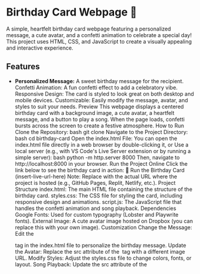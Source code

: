 # Birthday Card Webpage 🎉
A simple, heartfelt birthday card webpage featuring a personalized message, a cute avatar, and a confetti animation to celebrate a special day! This project uses HTML, CSS, and JavaScript to create a visually appealing and interactive experience.
## Features
 - **Personalized Message:** A sweet birthday message for the recipient.
Confetti Animation: A fun confetti effect to add a celebratory vibe.
Responsive Design: The card is styled to look great on both desktop and mobile devices.
Customizable: Easily modify the message, avatar, and styles to suit your needs.
Preview
This webpage displays a centered birthday card with a background image, a cute avatar, a heartfelt message, and a button to play a song. When the page loads, confetti bursts across the screen to create a festive atmosphere.
How to Run
Clone the Repository:
bash
git clone <repository-url>
Navigate to the Project Directory:
bash
cd birthday-card
Open the index.html File:
You can open the index.html file directly in a web browser by double-clicking it, or
Use a local server (e.g., with VS Code's Live Server extension or by running a simple server):
bash
python -m http.server 8000
Then, navigate to http://localhost:8000 in your browser.
Run the Project Online
Click the link below to see the birthday card in action:
🎂 Run the Birthday Card (insert-live-url-here)
Note: Replace <insert-live-url-here> with the actual URL where the project is hosted (e.g., GitHub Pages, Replit, Netlify, etc.).
Project Structure
index.html: The main HTML file containing the structure of the birthday card.
styles.css: The CSS file for styling the card, including responsive design and animations.
script.js: The JavaScript file that handles the confetti animation and song playback.
Dependencies
Google Fonts: Used for custom typography (Lobster and Playwrite fonts).
External Image: A cute avatar image hosted on Dropbox (you can replace this with your own image).
Customization
Change the Message: Edit the <p> tag in the index.html file to personalize the birthday message.
Update the Avatar: Replace the src attribute of the <img> tag with a different image URL.
Modify Styles: Adjust the styles.css file to change colors, fonts, or layout.
Song Playback: Update the src attribute of the <audio> tag in index.html to use a different song.
Credits
Fonts: Google Fonts (Lobster and Playwrite).
Confetti Animation: Custom JavaScript implementation inspired by common confetti effects.
Avatar Image: Sourced from Dropbox (replace with your own image as needed).
License
This project is licensed under the MIT License. Feel free to use, modify, and distribute it as you wish!
Notes for You
The README.md assumes the project is split into separate index.html, styles.css, and script.js files, which is a common practice. However, in the screenshot, the CSS and JavaScript are embedded in the HTML file. If you prefer to keep it that way, you can adjust the "Project Structure" section to reflect that.
The "Run the Project Online" link is a placeholder. If you host the project on a platform like GitHub Pages, Netlify, or Replit, you can replace <insert-live-url-here> with the actual URL.
If you need help hosting the project to generate a live link, let me know, and I can guide you through the process!
